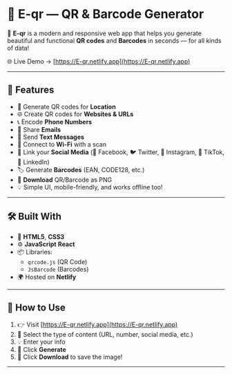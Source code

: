 # 🔳 E-qr — QR & Barcode Generator

🚀 **E-qr** is a modern and responsive web app that helps you generate beautiful and functional **QR codes** and **Barcodes** in seconds — for all kinds of data!

🌐 Live Demo → [https://E-qr.netlify.app](https://E-qr.netlify.app)

---

## 🎯 Features

- 📍 Generate QR codes for **Location**
- 🌐 Create QR codes for **Websites & URLs**
- 📞 Encode **Phone Numbers**
- 📧 Share **Emails**
- 💬 Send **Text Messages**
- 📶 Connect to **Wi-Fi** with a scan
- 📱 Link your **Social Media** (📘 Facebook, 🐦 Twitter, 📸 Instagram, 🎵 TikTok, 💼 LinkedIn)
- 🏷️ Generate **Barcodes** (EAN, CODE128, etc.)
- 🎨 **Download** QR/Barcode as PNG
- 💡 Simple UI, mobile-friendly, and works offline too!

---

## 🛠️ Built With

- 🧱 **HTML5**, **CSS3**
- ⚙️ **JavaScript**  **React**
- 📦 Libraries:
  - `qrcode.js` (QR Code)
  - `JsBarcode` (Barcodes)
- 🌍 Hosted on **Netlify**

---

## 🧪 How to Use

1. 👉 Visit [https://E-qr.netlify.app](https://E-qr.netlify.app)
2. 📝 Select the type of content (URL, number, social media, etc.)
3. 💡 Enter your info
4. 🔳 Click **Generate**
5. 📲 Click **Download** to save the image!

---
